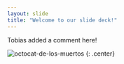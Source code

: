 ```yaml
---
layout: slide
title: "Welcome to our slide deck!"
---
```


Tobias added a comment here!

![octocat-de-los-muertos](https://octodex.github.com/images/octocat-de-los-muertos.jpg)
{: .center}
